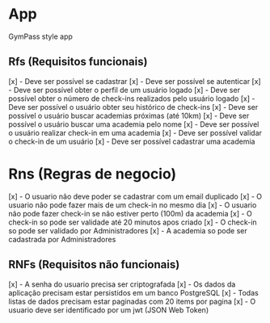 # App

GymPass style app

## Rfs (Requisitos funcionais)

  [x] - Deve ser possível se cadastrar
  [x] - Deve ser possível se autenticar
  [x] - Deve ser possível obter o perfil de um usuário logado
  [x] - Deve ser possível obter o número de check-ins realizados pelo usuário logado
  [x] - Deve ser possível o usuário obter seu histórico de check-ins
  [x] - Deve ser possível o usuário buscar academias próximas (até 10km)
  [x] - Deve ser possível o usuário buscar uma academia pelo nome
  [x] - Deve ser possível o usuário realizar check-in em uma academia
  [x] - Deve ser possível validar o check-in de um usuário
  [x] - Deve ser possível cadastrar uma academia  

# Rns (Regras de negocio)
  
  [x] - O usuario não deve poder se cadastrar com um email duplicado 
  [x] - O usuario não pode fazer mais de um check-in no mesmo dia
  [x] - O usuario não pode fazer check-in se não estiver perto (100m) da academia 
  [x] - O check-in so pode ser validade até 20 minutos apos criado
  [x] - O check-in so pode ser validado por Administradores
  [x] - A academia so pode ser cadastrada por Administradores
  
## RNFs (Requisitos não funcionais)

  [x] - A senha do usuario precisa ser criptografada
  [x] - Os dados da aplicação precisam estar persistidos em um banco PostgreSQL
  [x] - Todas listas de dados precisam estar paginadas com 20 items por pagina
  [x] - O usuario deve ser identificado por um jwt (JSON Web Token)